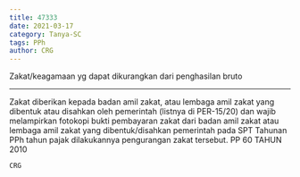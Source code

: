 ```yaml
---
title: 47333
date: 2021-03-17
category: Tanya-SC
tags: PPh
author: CRG
---
```


Zakat/keagamaan yg dapat dikurangkan dari penghasilan bruto

---

Zakat diberikan kepada badan amil zakat, atau lembaga amil zakat yang dibentuk atau disahkan oleh pemerintah (listnya di PER-15/20) dan wajib melampirkan fotokopi bukti pembayaran zakat dari badan amil zakat atau lembaga amil zakat yang dibentuk/disahkan pemerintah pada SPT Tahunan PPh tahun pajak dilakukannya pengurangan zakat tersebut. PP 60 TAHUN 2010

`CRG`
